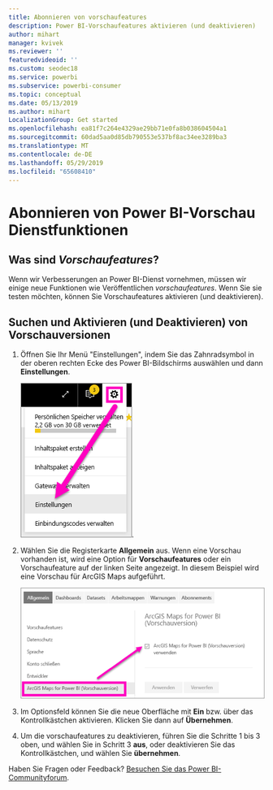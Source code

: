 ```yaml
---
title: Abonnieren von vorschaufeatures
description: Power BI-Vorschaufeatures aktivieren (und deaktivieren)
author: mihart
manager: kvivek
ms.reviewer: ''
featuredvideoid: ''
ms.custom: seodec18
ms.service: powerbi
ms.subservice: powerbi-consumer
ms.topic: conceptual
ms.date: 05/13/2019
ms.author: mihart
LocalizationGroup: Get started
ms.openlocfilehash: ea81f7c264e4329ae29bb71e0fa8b038604504a1
ms.sourcegitcommit: 60dad5aa0d85db790553e537bf8ac34ee3289ba3
ms.translationtype: MT
ms.contentlocale: de-DE
ms.lasthandoff: 05/29/2019
ms.locfileid: "65608410"
---
```

# <a name="opt-in-for-power-bi-service-preview-features"></a>Abonnieren von Power BI-Vorschau Dienstfunktionen
## <a name="what-are-preview-features"></a>Was sind *Vorschaufeatures*?
Wenn wir Verbesserungen an Power BI-Dienst vornehmen, müssen wir einige neue Funktionen wie Veröffentlichen *vorschaufeatures*. Wenn Sie sie testen möchten, können Sie Vorschaufeatures aktivieren (und deaktivieren).


## <a name="find-previews-and-turn-them-on-and-off"></a>Suchen und Aktivieren (und Deaktivieren) von Vorschauversionen
1. Öffnen Sie Ihr Menü "Einstellungen", indem Sie das Zahnradsymbol in der oberen rechten Ecke des Power BI-Bildschirms auswählen und dann **Einstellungen**.
   
   ![Menü „Einstellungen“](./media/end-user-preview-features/power-bi-settings.png).
2. Wählen Sie die Registerkarte **Allgemein** aus. Wenn eine Vorschau vorhanden ist, wird eine Option für **Vorschaufeatures** oder ein Vorschaufeature auf der linken Seite angezeigt.  In diesem Beispiel wird eine Vorschau für ArcGIS Maps aufgeführt. 
   
   ![Registerkarte „Allgemein“](./media/end-user-preview-features/power-bi-preview-arcgis.png)
3. Im Optionsfeld können Sie die neue Oberfläche mit **Ein** bzw. über das Kontrollkästchen aktivieren. Klicken Sie dann auf **Übernehmen**.
4. Um die vorschaufeatures zu deaktivieren, führen Sie die Schritte 1 bis 3 oben, und wählen Sie in Schritt 3 **aus**, oder deaktivieren Sie das Kontrollkästchen, und wählen Sie **übernehmen**.


Haben Sie Fragen oder Feedback? [Besuchen Sie das Power BI-Communityforum](http://community.powerbi.com/t5/Navigation-Preview-Forum/bd-p/NavigationPreview).

